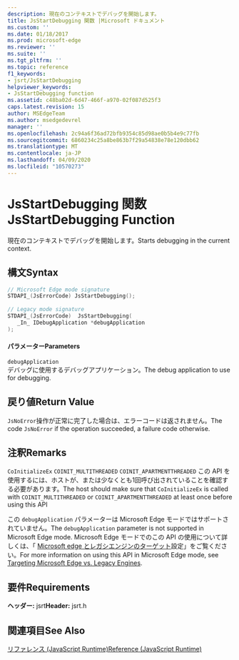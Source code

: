```yaml
---
description: 現在のコンテキストでデバッグを開始します。
title: JsStartDebugging 関数 |Microsoft ドキュメント
ms.custom: ''
ms.date: 01/18/2017
ms.prod: microsoft-edge
ms.reviewer: ''
ms.suite: ''
ms.tgt_pltfrm: ''
ms.topic: reference
f1_keywords:
- jsrt/JsStartDebugging
helpviewer_keywords:
- JsStartDebugging function
ms.assetid: c48ba02d-6d47-466f-a970-02f087d525f3
caps.latest.revision: 15
author: MSEdgeTeam
ms.author: msedgedevrel
manager: ''
ms.openlocfilehash: 2c94a6f36ad72bfb9354c85d98ae0b5b4e9c77fb
ms.sourcegitcommit: 6860234c25a8be863b7f29a54838e78e120dbb62
ms.translationtype: MT
ms.contentlocale: ja-JP
ms.lasthandoff: 04/09/2020
ms.locfileid: "10570273"
---
```

# <span data-ttu-id="d529a-103">JsStartDebugging 関数</span><span class="sxs-lookup"><span data-stu-id="d529a-103">JsStartDebugging Function</span></span>
<span data-ttu-id="d529a-104">現在のコンテキストでデバッグを開始します。</span><span class="sxs-lookup"><span data-stu-id="d529a-104">Starts debugging in the current context.</span></span>  
  
## <span data-ttu-id="d529a-105">構文</span><span class="sxs-lookup"><span data-stu-id="d529a-105">Syntax</span></span>  
  
```cpp  
// Microsoft Edge mode signature  
STDAPI_(JsErrorCode) JsStartDebugging();  
  
// Legacy mode signature  
STDAPI_(JsErrorCode)  JsStartDebugging(  
   _In_ IDebugApplication *debugApplication  
);  
```  
  
#### <span data-ttu-id="d529a-106">パラメーター</span><span class="sxs-lookup"><span data-stu-id="d529a-106">Parameters</span></span>  
 `debugApplication`  
 <span data-ttu-id="d529a-107">デバッグに使用するデバッグアプリケーション。</span><span class="sxs-lookup"><span data-stu-id="d529a-107">The debug application to use for debugging.</span></span>  
  
## <span data-ttu-id="d529a-108">戻り値</span><span class="sxs-lookup"><span data-stu-id="d529a-108">Return Value</span></span>  
 <span data-ttu-id="d529a-109">`JsNoError`操作が正常に完了した場合は、エラーコードは返されません。</span><span class="sxs-lookup"><span data-stu-id="d529a-109">The code `JsNoError` if the operation succeeded, a failure code otherwise.</span></span>  
  
## <span data-ttu-id="d529a-110">注釈</span><span class="sxs-lookup"><span data-stu-id="d529a-110">Remarks</span></span>  
 <span data-ttu-id="d529a-111">`CoInitializeEx` `COINIT_MULTITHREADED` `COINIT_APARTMENTTHREADED` この API を使用するには、ホストが、または少なくとも1回呼び出されていることを確認する必要があります。</span><span class="sxs-lookup"><span data-stu-id="d529a-111">The host should make sure that `CoInitializeEx` is called with `COINIT_MULTITHREADED` or `COINIT_APARTMENTTHREADED` at least once before using this API</span></span>  
  
 <span data-ttu-id="d529a-112">この `debugApplication` パラメーターは Microsoft Edge モードではサポートされていません。</span><span class="sxs-lookup"><span data-stu-id="d529a-112">The `debugApplication` parameter is not supported in Microsoft Edge mode.</span></span> <span data-ttu-id="d529a-113">Microsoft Edge モードでのこの API の使用について詳しくは、「 [Microsoft edge とレガシエンジンのターゲット](../chakra-hosting/targeting-edge-vs-legacy-engines-in-jsrt-apis.md)設定」をご覧ください。</span><span class="sxs-lookup"><span data-stu-id="d529a-113">For more information on using this API in Microsoft Edge mode, see [Targeting Microsoft Edge vs. Legacy Engines](../chakra-hosting/targeting-edge-vs-legacy-engines-in-jsrt-apis.md).</span></span>  
  
## <span data-ttu-id="d529a-114">要件</span><span class="sxs-lookup"><span data-stu-id="d529a-114">Requirements</span></span>  
 <span data-ttu-id="d529a-115">**ヘッダー:** jsrt</span><span class="sxs-lookup"><span data-stu-id="d529a-115">**Header:** jsrt.h</span></span>  
  
## <span data-ttu-id="d529a-116">関連項目</span><span class="sxs-lookup"><span data-stu-id="d529a-116">See Also</span></span>  
 [<span data-ttu-id="d529a-117">リファレンス (JavaScript Runtime)</span><span class="sxs-lookup"><span data-stu-id="d529a-117">Reference (JavaScript Runtime)</span></span>](../chakra-hosting/reference-javascript-runtime.md)